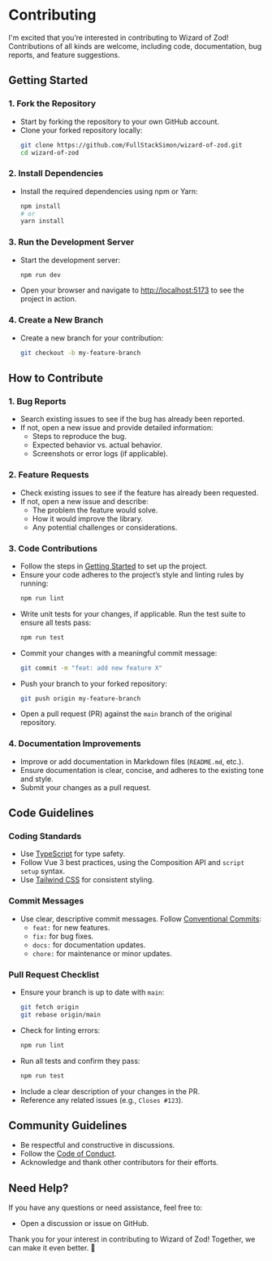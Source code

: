 # Contributing

I'm excited that you’re interested in contributing to Wizard of Zod! Contributions of all kinds are welcome, including code, documentation, bug reports, and feature suggestions.

## Getting Started

### 1. Fork the Repository
- Start by forking the repository to your own GitHub account.
- Clone your forked repository locally:
  ```bash
  git clone https://github.com/FullStackSimon/wizard-of-zod.git
  cd wizard-of-zod
  ```

### 2. Install Dependencies
- Install the required dependencies using npm or Yarn:
  ```bash
  npm install
  # or
  yarn install
  ```

### 3. Run the Development Server
- Start the development server:
  ```bash
  npm run dev
  ```
- Open your browser and navigate to [http://localhost:5173](http://localhost:5173) to see the project in action.

### 4. Create a New Branch
- Create a new branch for your contribution:
  ```bash
  git checkout -b my-feature-branch
  ```

## How to Contribute

### 1. Bug Reports
- Search existing issues to see if the bug has already been reported.
- If not, open a new issue and provide detailed information:
  - Steps to reproduce the bug.
  - Expected behavior vs. actual behavior.
  - Screenshots or error logs (if applicable).

### 2. Feature Requests
- Check existing issues to see if the feature has already been requested.
- If not, open a new issue and describe:
  - The problem the feature would solve.
  - How it would improve the library.
  - Any potential challenges or considerations.

### 3. Code Contributions
- Follow the steps in [Getting Started](./getting-started) to set up the project.
- Ensure your code adheres to the project’s style and linting rules by running:
  ```bash
  npm run lint
  ```
- Write unit tests for your changes, if applicable. Run the test suite to ensure all tests pass:
  ```bash
  npm run test
  ```
- Commit your changes with a meaningful commit message:
  ```bash
  git commit -m "feat: add new feature X"
  ```
- Push your branch to your forked repository:
  ```bash
  git push origin my-feature-branch
  ```
- Open a pull request (PR) against the `main` branch of the original repository.

### 4. Documentation Improvements
- Improve or add documentation in Markdown files (`README.md`, etc.).
- Ensure documentation is clear, concise, and adheres to the existing tone and style.
- Submit your changes as a pull request.

## Code Guidelines

### Coding Standards
- Use [TypeScript](https://www.typescriptlang.org/) for type safety.
- Follow Vue 3 best practices, using the Composition API and `script setup` syntax.
- Use [Tailwind CSS](https://tailwindcss.com/) for consistent styling.

### Commit Messages
- Use clear, descriptive commit messages. Follow [Conventional Commits](https://www.conventionalcommits.org/en/v1.0.0/):
  - `feat:` for new features.
  - `fix:` for bug fixes.
  - `docs:` for documentation updates.
  - `chore:` for maintenance or minor updates.

### Pull Request Checklist
- Ensure your branch is up to date with `main`:
  ```bash
  git fetch origin
  git rebase origin/main
  ```
- Check for linting errors:
  ```bash
  npm run lint
  ```
- Run all tests and confirm they pass:
  ```bash
  npm run test
  ```
- Include a clear description of your changes in the PR.
- Reference any related issues (e.g., `Closes #123`).

## Community Guidelines

- Be respectful and constructive in discussions.
- Follow the [Code of Conduct](../other/code-of-conduct.html).
- Acknowledge and thank other contributors for their efforts.

## Need Help?

If you have any questions or need assistance, feel free to:
- Open a discussion or issue on GitHub.

Thank you for your interest in contributing to Wizard of Zod! Together, we can make it even better. 🚀

